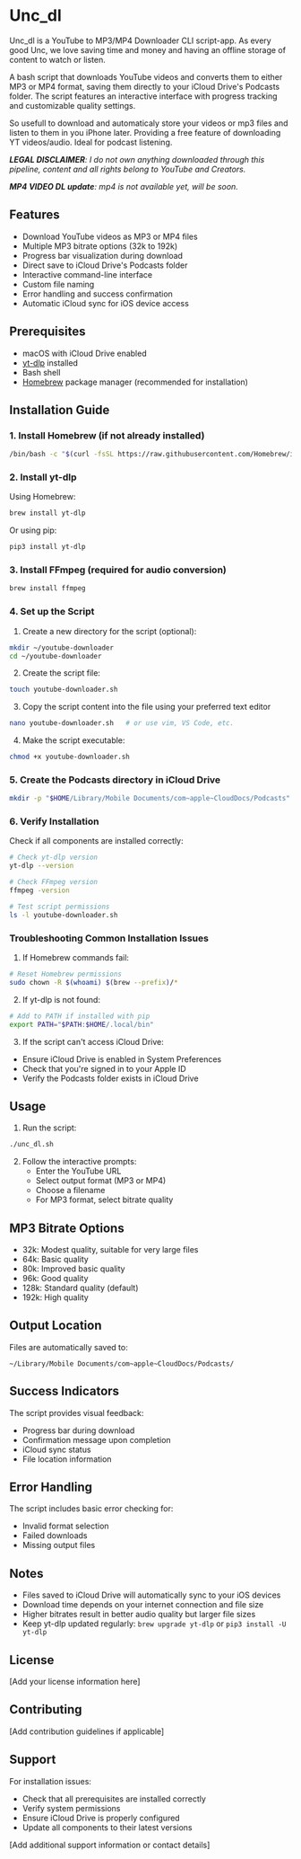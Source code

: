 # Unc_dl


Unc_dl is a YouTube to MP3/MP4 Downloader CLI script-app. As every good Unc, we love saving time and money and having an offline storage of content to watch or listen.

A bash script that downloads YouTube videos and converts them to either MP3 or MP4 format, saving them directly to your iCloud Drive's Podcasts folder. The script features an interactive interface with progress tracking and customizable quality settings.

So usefull to download and automaticaly store your videos or mp3 files and listen to them in you iPhone later. Providing a free feature of downloading YT videos/audio. Ideal for podcast listening.

<i> <strong> LEGAL DISCLAIMER</strong>: I do not own anything downloaded through this pipeline, content and all rights belong to YouTube and Creators.</i>


<i> <strong> MP4 VIDEO DL update</strong>: mp4 is not available yet, will be soon.</i>

## Features

- Download YouTube videos as MP3 or MP4 files
- Multiple MP3 bitrate options (32k to 192k)
- Progress bar visualization during download
- Direct save to iCloud Drive's Podcasts folder
- Interactive command-line interface
- Custom file naming
- Error handling and success confirmation
- Automatic iCloud sync for iOS device access

## Prerequisites

- macOS with iCloud Drive enabled
- [yt-dlp](https://github.com/yt-dlp/yt-dlp) installed
- Bash shell
- [Homebrew](https://brew.sh) package manager (recommended for installation)

## Installation Guide

### 1. Install Homebrew (if not already installed)
```bash
/bin/bash -c "$(curl -fsSL https://raw.githubusercontent.com/Homebrew/install/HEAD/install.sh)"
```

### 2. Install yt-dlp
Using Homebrew:
```bash
brew install yt-dlp
```

Or using pip:
```bash
pip3 install yt-dlp
```

### 3. Install FFmpeg (required for audio conversion)
```bash
brew install ffmpeg
```

### 4. Set up the Script

1. Create a new directory for the script (optional):
```bash
mkdir ~/youtube-downloader
cd ~/youtube-downloader
```

2. Create the script file:
```bash
touch youtube-downloader.sh
```

3. Copy the script content into the file using your preferred text editor
```bash
nano youtube-downloader.sh   # or use vim, VS Code, etc.
```

4. Make the script executable:
```bash
chmod +x youtube-downloader.sh
```

### 5. Create the Podcasts directory in iCloud Drive
```bash
mkdir -p "$HOME/Library/Mobile Documents/com~apple~CloudDocs/Podcasts"
```

### 6. Verify Installation

Check if all components are installed correctly:
```bash
# Check yt-dlp version
yt-dlp --version

# Check FFmpeg version
ffmpeg -version

# Test script permissions
ls -l youtube-downloader.sh
```

### Troubleshooting Common Installation Issues

1. If Homebrew commands fail:
```bash
# Reset Homebrew permissions
sudo chown -R $(whoami) $(brew --prefix)/*
```

2. If yt-dlp is not found:
```bash
# Add to PATH if installed with pip
export PATH="$PATH:$HOME/.local/bin"
```

3. If the script can't access iCloud Drive:
- Ensure iCloud Drive is enabled in System Preferences
- Check that you're signed in to your Apple ID
- Verify the Podcasts folder exists in iCloud Drive

## Usage

1. Run the script:
```bash
./unc_dl.sh
```

2. Follow the interactive prompts:
   - Enter the YouTube URL
   - Select output format (MP3 or MP4)
   - Choose a filename
   - For MP3 format, select bitrate quality

## MP3 Bitrate Options

- 32k: Modest quality, suitable for very large files
- 64k: Basic quality
- 80k: Improved basic quality
- 96k: Good quality
- 128k: Standard quality (default)
- 192k: High quality

## Output Location

Files are automatically saved to:
```
~/Library/Mobile Documents/com~apple~CloudDocs/Podcasts/
```

## Success Indicators

The script provides visual feedback:
- Progress bar during download
- Confirmation message upon completion
- iCloud sync status
- File location information

## Error Handling

The script includes basic error checking for:
- Invalid format selection
- Failed downloads
- Missing output files

## Notes

- Files saved to iCloud Drive will automatically sync to your iOS devices
- Download time depends on your internet connection and file size
- Higher bitrates result in better audio quality but larger file sizes
- Keep yt-dlp updated regularly: `brew upgrade yt-dlp` or `pip3 install -U yt-dlp`

## License

[Add your license information here]

## Contributing

[Add contribution guidelines if applicable]

## Support

For installation issues:
- Check that all prerequisites are installed correctly
- Verify system permissions
- Ensure iCloud Drive is properly configured
- Update all components to their latest versions

[Add additional support information or contact details]
